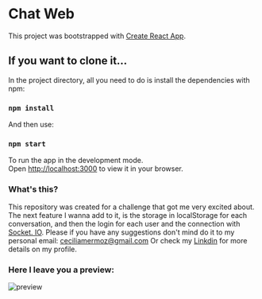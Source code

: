 # Chat Web

This project was bootstrapped with [Create React App](https://github.com/facebook/create-react-app). 

## If you want to clone it...

In the project directory, all you need to do is install the dependencies with npm:
### `npm install`

And then use: 
### `npm start`

To run the app in the development mode.\
Open [http://localhost:3000](http://localhost:3000) to view it in your browser.

### What's this?

This repository was created for a challenge that got me very excited about. The next feature I wanna add to it, is the storage in localStorage for each conversation, and then the login for each user and the connection with [Socket. IO](https://socket.io/).
Please if you have any suggestions don't mind do it to my personal email: ceciliamermoz@gmail.com
Or check my [Linkdin](https://www.linkedin.com/in/ceciliamermoz/) for more details on my profile.

### Here I leave you a preview: 
![preview](https://user-images.githubusercontent.com/42853540/148839370-93d31795-ff6f-4802-af39-ab84f1bed0d8.gif)


